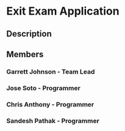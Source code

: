 # Exit Exam Application
## Description
## Members
### Garrett Johnson - Team Lead
### Jose Soto - Programmer
### Chris Anthony - Programmer
### Sandesh Pathak - Programmer

